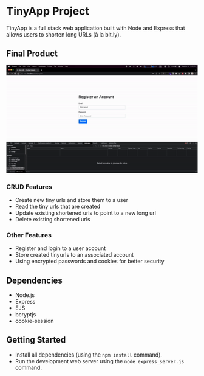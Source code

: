 # TinyApp Project

TinyApp is a full stack web application built with Node and Express that allows users to shorten long URLs (à la bit.ly).

## Final Product

![Tiny App Demo](https://github.com/MithraPerera/tinyapp/blob/main/TinyApp_Demo.gif?raw=true)

### CRUD Features

- Create new tiny urls and store them to a user
- Read the tiny urls that are created
- Update existing shortened urls to point to a new long url
- Delete existing shortened urls

### Other Features

- Register and login to a user account
- Store created tinyurls to an associated account
- Using encrypted passwords and cookies for better security

## Dependencies

- Node.js
- Express
- EJS
- bcryptjs
- cookie-session

## Getting Started

- Install all dependencies (using the `npm install` command).
- Run the development web server using the `node express_server.js` command.

